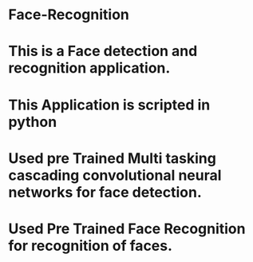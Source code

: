 # Face-Recognition
# This is a Face detection and recognition application.
# This Application is scripted in python 
# Used pre Trained Multi tasking cascading convolutional neural networks for face detection.
# Used Pre Trained Face Recognition for recognition of faces.
